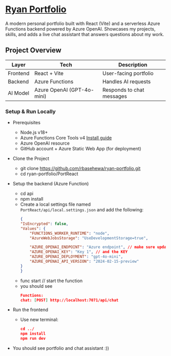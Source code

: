 # [Ryan Portfolio](https://www.ryanmaddumahewa.dev)

A modern personal portfolio built with React (Vite) and a serverless Azure Functions backend powered by Azure OpenAI.
Showcases my projects, skills, and adds a live chat assistant that answers questions about my work.

## Project Overview

| Layer | Tech | Description |
|-------|------|--------------|
| Frontend | React + Vite | User-facing portfolio |
| Backend | Azure Functions | Handles AI requests |
| AI Model | Azure OpenAI (GPT-4o-mini) | Responds to chat messages |

### Setup & Run Locally

- Prerequisites
    - Node.js v18+
    - Azure Functions Core Tools v4 [Install guide](https://learn.microsoft.com/en-us/azure/azure-functions/functions-run-local)
    - Azure OpenAI resource
    - GitHub account + Azure Static Web App (for deployment)

- Clone the Project
    - git clone https://github.com/rbasehewa/ryan-portfolio.git
    - cd ryan-portfolio/PortReact

- Setup the backend (Azure Function)
    - cd api
    - npm install
    - Create a local settings file named `PortReact/api/local.settings.json` and add the following:
        ```json
        {
        "IsEncrypted": false,
        "Values": {
            "FUNCTIONS_WORKER_RUNTIME": "node",
            "AzureWebJobsStorage": "UseDevelopmentStorage=true",

            "AZURE_OPENAI_ENDPOINT": "Azure endpoint", // make sure update it Azure endpoint
            "AZURE_OPENAI_KEY": "Key 1", // and the KEY
            "AZURE_OPENAI_DEPLOYMENT": "gpt-4o-mini",
            "AZURE_OPENAI_API_VERSION": "2024-02-15-preview"
        }
        }

    - func start  // start the function
    - you should see 
        ```json
        Functions:
        chat: [POST] http://localhost:7071/api/chat

- Run the frontend

    - Use new terminal:
        ```json
        cd ../
        npm install
        npm run dev

- You should see portfolio and chat assistant :))